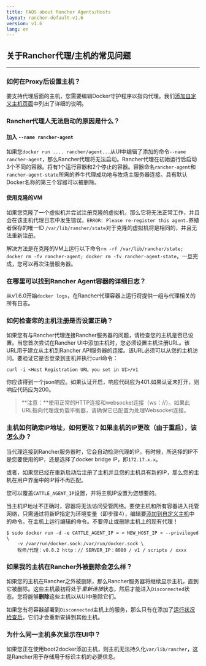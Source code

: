 ```yaml
---
title: FAQS about Rancher Agents/Hosts
layout: rancher-default-v1.6
version: v1.6
lang: en
---
```


## 关于Rancher代理/主机的常见问题

------

### 如何在Proxy后设置主机？

要支持代理后面的主机，您需要编辑Docker守护程序以指向代理。我们[添加自定义主机页面](https://github.com/rancher/rancher.github.io/blob/master/rancher/v1.6/en/faqs/agents/%7B%7Bsite.baseurl%7D%7D/rancher/%7B%7Bpage.version%7D%7D/%7B%7Bpage.lang%7D%7D/hosts/custom/#hosts-behind-a-proxy)中列出了详细的说明。

### Rancher代理人无法启动的原因是什么？

#### 加入 `--name rancher-agent`

如果您`docker run .... rancher/agent...`从UI中编辑了添加的命令`--name rancher-agent`，那么Rancher代理将无法启动。Rancher代理在初始运行后启动3个不同的容器。将有1个运行容器和2个停止的容器。容器命名`rancher-agent`和`rancher-agent-state`所需的养牛代理成功地与牧场主服务器连接。具有默认Docker名称的第三个容器可以被删除。

#### 使用克隆的VM

如果您克隆了一个虚拟机并尝试注册克隆的虚拟机，那么它将无法正常工作，并且会在该主机代理日志中发生错误。`ERROR: Please re-register this agent.`养殖者保存的唯一ID `/var/lib/rancher/state`对于克隆的虚拟机将是相同的，并且无法重新注册。

解决方法是在克隆的VM上运行以下命令`rm -rf /var/lib/rancher/state; docker rm -fv rancher-agent; docker rm -fv rancher-agent-state`，一旦完成，您可以再次注册服务器。

### 在哪里可以找到Rancher Agent容器的详细日志？

从v1.6.0开始`docker logs`，在Rancher代理容器上运行将提供一组与代理相关的所有日志。

### 如何检查您的主机注册是否设置正确？

如果您有与Rancher代理连接Rancher服务器的问题，请检查您的主机是否已设置。当您首次尝试在Rancher UI中添加主机时，您必须设置主机注册URL。该URL用于建立从主机到Rancher API服务器的连接。该URL必须可以从您的主机访问。要验证它是否登录到主机并执行curl命令：

```
curl -i <Host Registration URL you set in UI>/v1

```

你应该得到一个json响应。如果认证开启，响应代码应为401.如果认证未打开，则响应代码应为200。

> **注意：**使用正常的HTTP连接和websocket连接（ws：//）。如果此URL指向代理或负载平衡器，请确保它已配置为处理Websocket连接。

### 主机如何确定IP地址，如何更改？如果主机的IP更改（由于重启），该怎么办？

当代理连接到Rancher服务器时，它会自动检测代理的IP。有时候，所选择的IP不是您要使用的IP，还是选择了docker bridge IP，即`172.17.x.x`。

或者，如果您已经在重新启动后注册了主机并且您的主机具有新的IP，那么您的主机在用户界面中的IP将不再匹配。

您可以覆盖`CATTLE_AGENT_IP`设置，并将主机IP设置为您想要的。

当主机IP地址不正确时，容器将无法访问受管网络。要使主机和所有容器进入托管网络，只需通过将新IP指定为环境变量（即步骤4），编辑要[添加到自定义主机](https://github.com/rancher/rancher.github.io/blob/master/rancher/v1.6/en/faqs/agents/%7B%7Bsite.baseurl%7D%7D/rancher/%7B%7Bpage.version%7D%7D/%7B%7Bpage.lang%7D%7D/hosts/custom)中的命令。在主机上运行编辑的命令。不要停止或删除主机上的现有代理！

```
$ sudo docker run -d -e CATTLE_AGENT_IP = < NEW_HOST_IP > --privileged \
    -v /var/run/docker.sock:/var/run/docker.sock \
    牧师/代理：v0.8.2 http：// SERVER_IP：8080 / v1 / scripts / xxxx
```

### 如果我的主机在Rancher外被删除会怎么样？

如果您的主机在Rancher之外被删除，那么Rancher服务器将继续显示主机，直到它被删除。这些主机最初将处于*重新连接*状态，然后才能进入`Disconnected`状态。您将能够**删除**这些主机以从UI中删除它们。

如果您有将容器部署到`Disconnected`主机上的服务，那么只有在添加了[运行状况检查后](https://github.com/rancher/rancher.github.io/blob/master/rancher/v1.6/en/faqs/agents/%7B%7Bsite.baseurl%7D%7D/rancher/%7B%7Bpage.version%7D%7D/%7B%7Bpage.lang%7D%7D/cattle/health-checks)，它们才会重新安排到其他主机。

### 为什么同一主机多次显示在UI中？

如果您正在使用boot2docker添加主机，则主机无法持久化`var/lib/rancher`，这是Rancher用于存储用于标识主机的必要信息。